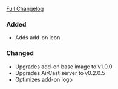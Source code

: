 [Full Changelog][v0.2.0-v0.3.0]

### Added

- Adds add-on icon

### Changed

- Upgrades add-on base image to v1.0.0
- Upgrades AirCast server to v0.2.0.5
- Optimizes add-on logo

[v0.2.0-v0.3.0]: https://github.com/hassio-addons/addon-aircast/compare/v0.2.0...v0.3.0